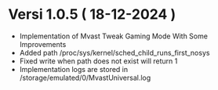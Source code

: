 # Versi 1.0.5 ( 18-12-2024 )
- Implementation of Mvast Tweak Gaming Mode With Some Improvements
- Added path /proc/sys/kernel/sched_child_runs_first_nosys
- Fixed write when path does not exist will return 1
- Implementation logs are stored in /storage/emulated/0/MvastUniversal.log

